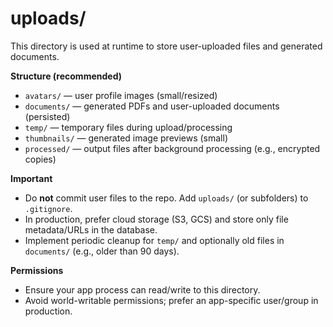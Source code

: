 # uploads/

This directory is used at runtime to store user-uploaded files and generated documents.

**Structure (recommended)**

- `avatars/`      — user profile images (small/resized)
- `documents/`    — generated PDFs and user-uploaded documents (persisted)
- `temp/`         — temporary files during upload/processing
- `thumbnails/`   — generated image previews (small)
- `processed/`    — output files after background processing (e.g., encrypted copies)

**Important**
- Do **not** commit user files to the repo. Add `uploads/` (or subfolders) to `.gitignore`.
- In production, prefer cloud storage (S3, GCS) and store only file metadata/URLs in the database.
- Implement periodic cleanup for `temp/` and optionally old files in `documents/` (e.g., older than 90 days).

**Permissions**
- Ensure your app process can read/write to this directory.
- Avoid world-writable permissions; prefer an app-specific user/group in production.

